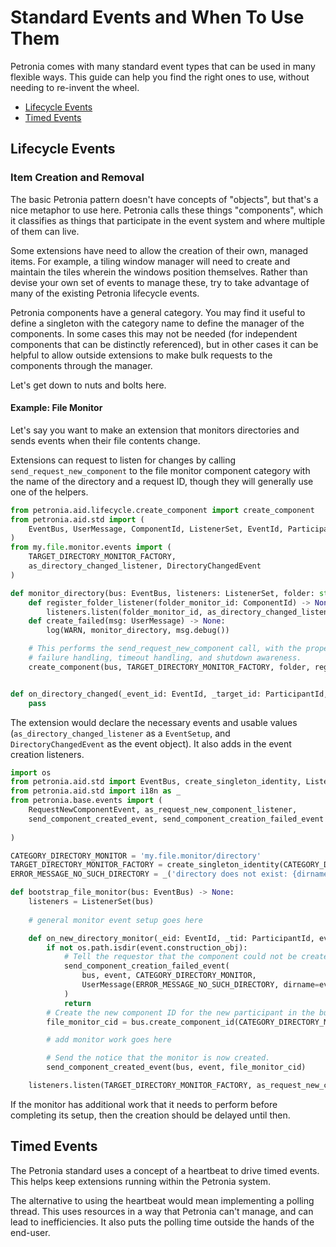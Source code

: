 # Standard Events and When To Use Them

Petronia comes with many standard event types that can be used in many flexible ways.  This guide can help you find the right ones to use, without needing to re-invent the wheel.

* [Lifecycle Events]()
* [Timed Events]()


## Lifecycle Events

### Item Creation and Removal

The basic Petronia pattern doesn't have concepts of "objects", but that's a nice metaphor to use here.  Petronia calls these things "components", which it classifies as things that participate in the event system and where multiple of them can live.

Some extensions have need to allow the creation of their own, managed items.  For example, a tiling window manager will need to create and maintain the tiles wherein the windows position themselves.  Rather than devise your own set of events to manage these, try to take advantage of many of the existing Petronia lifecycle events.

Petronia components have a general category.  You may find it useful to define a singleton with the category name to define the manager of the components.  In some cases this may not be needed (for independent components that can be distinctly referenced), but in other cases it can be helpful to allow outside extensions to make bulk requests to the components through the manager.

Let's get down to nuts and bolts here.

#### Example: File Monitor

Let's say you want to make an extension that monitors directories and sends events when their file contents change.

Extensions can request to listen for changes by calling `send_request_new_component` to the file monitor component category with the name of the directory and a request ID, though they will generally use one of the helpers.

```python
from petronia.aid.lifecycle.create_component import create_component
from petronia.aid.std import (
    EventBus, UserMessage, ComponentId, ListenerSet, EventId, ParticipantId, log, WARN
)
from my.file.monitor.events import (
    TARGET_DIRECTORY_MONITOR_FACTORY,
    as_directory_changed_listener, DirectoryChangedEvent
)

def monitor_directory(bus: EventBus, listeners: ListenerSet, folder: str) -> None:
    def register_folder_listener(folder_monitor_id: ComponentId) -> None:
        listeners.listen(folder_monitor_id, as_directory_changed_listener, on_directory_changed)
    def create_failed(msg: UserMessage) -> None:
        log(WARN, monitor_directory, msg.debug())

    # This performs the send_request_new_component call, with the proper handling for creation answer listening,
    # failure handling, timeout handling, and shutdown awareness.
    create_component(bus, TARGET_DIRECTORY_MONITOR_FACTORY, folder, register_folder_listener, create_failed)


def on_directory_changed(_event_id: EventId, _target_id: ParticipantId, event: DirectoryChangedEvent):
    pass
``` 

The extension would declare the necessary events and usable values (`as_directory_changed_listener` as a `EventSetup`, and `DirectoryChangedEvent` as the event object).  It also adds in the event creation listeners.

```python
import os
from petronia.aid.std import EventBus, create_singleton_identity, ListenerSet, EventId, ParticipantId, UserMessage
from petronia.aid.std import i18n as _
from petronia.base.events import (
    RequestNewComponentEvent, as_request_new_component_listener,
    send_component_created_event, send_component_creation_failed_event
    
)

CATEGORY_DIRECTORY_MONITOR = 'my.file.monitor/directory'
TARGET_DIRECTORY_MONITOR_FACTORY = create_singleton_identity(CATEGORY_DIRECTORY_MONITOR)
ERROR_MESSAGE_NO_SUCH_DIRECTORY = _('directory does not exist: {dirname}')

def bootstrap_file_monitor(bus: EventBus) -> None:
    listeners = ListenerSet(bus)
    
    # general monitor event setup goes here

    def on_new_directory_monitor(_eid: EventId, _tid: ParticipantId, event: RequestNewComponentEvent[str]) -> None:
        if not os.path.isdir(event.construction_obj):
            # Tell the requestor that the component could not be created.
            send_component_creation_failed_event(
                bus, event, CATEGORY_DIRECTORY_MONITOR,
                UserMessage(ERROR_MESSAGE_NO_SUCH_DIRECTORY, dirname=event.construction_obj)
            )
            return
        # Create the new component ID for the new participant in the bus activities.
        file_monitor_cid = bus.create_component_id(CATEGORY_DIRECTORY_MONITOR)

        # add monitor work goes here

        # Send the notice that the monitor is now created.
        send_component_created_event(bus, event, file_monitor_cid)

    listeners.listen(TARGET_DIRECTORY_MONITOR_FACTORY, as_request_new_component_listener, on_new_directory_monitor)
```

If the monitor has additional work that it needs to perform before completing its setup, then the creation should be delayed until then.


## Timed Events

The Petronia standard uses a concept of a heartbeat to drive timed events.  This helps keep extensions running within the Petronia system.

The alternative to using the heartbeat would mean implementing a polling thread.  This uses resources in a way that Petronia can't manage, and can lead to inefficiencies.  It also puts the polling time outside the hands of the end-user.

